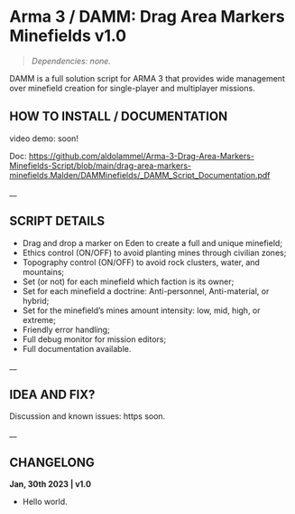 # Arma 3 / DAMM: Drag Area Markers Minefields v1.0
>*Dependencies: none.*

DAMM is a full solution script for ARMA 3 that provides wide management over minefield creation for single-player and multiplayer missions.

## HOW TO INSTALL / DOCUMENTATION

video demo: soon!

Doc: https://github.com/aldolammel/Arma-3-Drag-Area-Markers-Minefields-Script/blob/main/drag-area-markers-minefields.Malden/DAMMinefields/_DAMM_Script_Documentation.pdf

__

## SCRIPT DETAILS

- Drag and drop a marker on Eden to create a full and unique minefield;
- Ethics control (ON/OFF) to avoid planting mines through civilian zones;
- Topography control (ON/OFF) to avoid rock clusters, water, and mountains;
- Set (or not) for each minefield which faction is its owner;
- Set for each minefield a doctrine: Anti-personnel, Anti-material, or hybrid;
- Set for the minefield’s mines amount intensity: low, mid, high, or extreme;
- Friendly error handling;
- Full debug monitor for mission editors;
- Full documentation available.

__

## IDEA AND FIX?

Discussion and known issues: https soon.

__

## CHANGELONG

**Jan, 30th 2023 | v1.0**

- Hello world.
